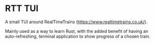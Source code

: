 # RTT TUI
A small TUI around RealTimeTrains (https://www.realtimetrains.co.uk/).

Mainly used as a way to learn Rust, with the added benefit of having an auto-refreshing, terminal application to show progress of a chosen train.
